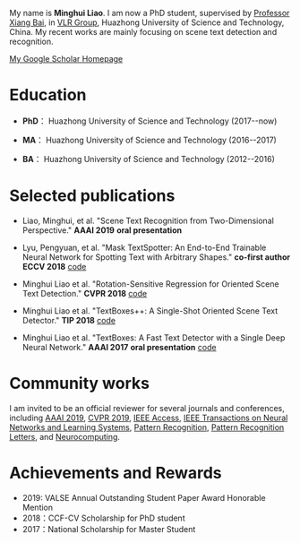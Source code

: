 My name is **Minghui Liao**. I am now a PhD student, supervised by [Professor Xiang Bai](http://122.205.5.5:8071/~xbai/), in [VLR Group](http://www.vlrlab.net/), Huazhong University of Science and Technology, China. 
My recent works are mainly focusing on scene text detection and recognition.

[My Google Scholar Homepage](https://scholar.google.com/citations?user=a4uTLbMAAAAJ&hl=en) 

# Education

- **PhD**： Huazhong University of Science and Technology (2017--now)    

- **MA**： Huazhong University of Science and Technology (2016--2017)    

- **BA**： Huazhong University of Science and Technology (2012--2016)

# Selected publications
- Liao, Minghui, et al. "Scene Text Recognition from Two-Dimensional Perspective." **AAAI 2019** **oral presentation**

- Lyu, Pengyuan, et al. "Mask TextSpotter: An End-to-End Trainable Neural Network for Spotting Text with Arbitrary Shapes." **co-first author** **ECCV 2018** [code](https://github.com/lvpengyuan/masktextspotter.caffe2)

- Minghui Liao et al. "Rotation-Sensitive Regression for Oriented Scene Text Detection." **CVPR 2018** [code](https://github.com/MhLiao/RRD)

- Minghui Liao et al. "TextBoxes++: A Single-Shot Oriented Scene Text Detector." **TIP 2018** [code](https://github.com/MhLiao/TextBoxes_plusplus)

- Minghui Liao et al. "TextBoxes: A Fast Text Detector with a Single Deep Neural Network." **AAAI 2017** **oral presentation** [code](https://github.com/MhLiao/TextBoxes)

# Community works

I am invited to be an official reviewer for several journals and conferences, including [AAAI 2019](https://aaai.org/Conferences/AAAI-19/), [CVPR 2019](http://cvpr2019.thecvf.com/), [IEEE Access](https://mc.manuscriptcentral.com/ieee-access), [IEEE Transactions on Neural Networks and Learning Systems](https://cis.ieee.org/ieee-transactions-on-neural-networks-and-learning-systems.html), [Pattern Recognition](https://www.journals.elsevier.com/pattern-recognition), [Pattern Recognition Letters](https://www.journals.elsevier.com/pattern-recognition-letters), and [Neurocomputing](https://www.journals.elsevier.com/neurocomputing).

# Achievements and Rewards
- 2019: VALSE Annual Outstanding Student Paper Award Honorable Mention
- 2018：CCF-CV Scholarship for PhD student 
- 2017：National Scholarship for Master Student

